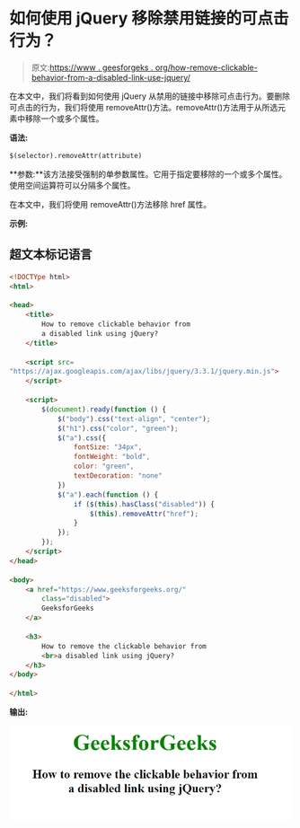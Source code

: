 # 如何使用 jQuery 移除禁用链接的可点击行为？

> 原文:[https://www . geesforgeks . org/how-remove-clickable-behavior-from-a-disabled-link-use-jquery/](https://www.geeksforgeeks.org/how-to-remove-clickable-behavior-from-a-disabled-link-using-jquery/)

在本文中，我们将看到如何使用 jQuery 从禁用的链接中移除可点击行为。要删除可点击的行为，我们将使用 removeAttr()方法。removeAttr()方法用于从所选元素中移除一个或多个属性。

**语法:**

```html
$(selector).removeAttr(attribute)
```

**参数:**该方法接受强制的单参数属性。它用于指定要移除的一个或多个属性。使用空间运算符可以分隔多个属性。

在本文中，我们将使用 removeAttr()方法移除 href 属性。

**示例:**

## 超文本标记语言

```html
<!DOCTYpe html>
<html>

<head>
    <title>
        How to remove clickable behavior from
        a disabled link using jQuery?
    </title>

    <script src=
"https://ajax.googleapis.com/ajax/libs/jquery/3.3.1/jquery.min.js">
    </script>

    <script>
        $(document).ready(function () {
            $("body").css("text-align", "center");
            $("h1").css("color", "green");
            $("a").css({
                fontSize: "34px",
                fontWeight: "bold",
                color: "green",
                textDecoration: "none"
            })
            $("a").each(function () {
                if ($(this).hasClass("disabled")) {
                    $(this).removeAttr("href");
                }
            });
        });
    </script>
</head>

<body>
    <a href="https://www.geeksforgeeks.org/" 
        class="disabled">
        GeeksforGeeks
    </a>

    <h3>
        How to remove the clickable behavior from
        <br>a disabled link using jQuery?
    </h3>
</body>

</html>
```

**输出:**

![](img/5762cffb8eb6be7a65b6f35894ca271a.png)